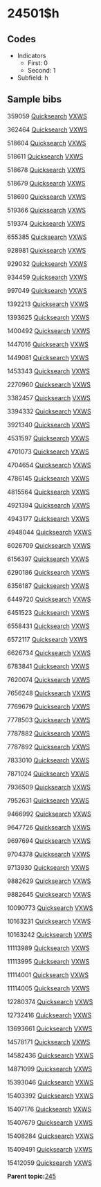 # 24501$h

## Codes

-   Indicators
    -   First: 0
    -   Second: 1
-   Subfield: h

## Sample bibs

359059 [Quicksearch](https://search.library.yale.edu/catalog/359059) [VXWS](http://prodorbis.library.yale.edu:7014/vxws/GetHoldingsService?bibId=359059)

362464 [Quicksearch](https://search.library.yale.edu/catalog/362464) [VXWS](http://prodorbis.library.yale.edu:7014/vxws/GetHoldingsService?bibId=362464)

518604 [Quicksearch](https://search.library.yale.edu/catalog/518604) [VXWS](http://prodorbis.library.yale.edu:7014/vxws/GetHoldingsService?bibId=518604)

518611 [Quicksearch](https://search.library.yale.edu/catalog/518611) [VXWS](http://prodorbis.library.yale.edu:7014/vxws/GetHoldingsService?bibId=518611)

518678 [Quicksearch](https://search.library.yale.edu/catalog/518678) [VXWS](http://prodorbis.library.yale.edu:7014/vxws/GetHoldingsService?bibId=518678)

518679 [Quicksearch](https://search.library.yale.edu/catalog/518679) [VXWS](http://prodorbis.library.yale.edu:7014/vxws/GetHoldingsService?bibId=518679)

518690 [Quicksearch](https://search.library.yale.edu/catalog/518690) [VXWS](http://prodorbis.library.yale.edu:7014/vxws/GetHoldingsService?bibId=518690)

519366 [Quicksearch](https://search.library.yale.edu/catalog/519366) [VXWS](http://prodorbis.library.yale.edu:7014/vxws/GetHoldingsService?bibId=519366)

519374 [Quicksearch](https://search.library.yale.edu/catalog/519374) [VXWS](http://prodorbis.library.yale.edu:7014/vxws/GetHoldingsService?bibId=519374)

655385 [Quicksearch](https://search.library.yale.edu/catalog/655385) [VXWS](http://prodorbis.library.yale.edu:7014/vxws/GetHoldingsService?bibId=655385)

928981 [Quicksearch](https://search.library.yale.edu/catalog/928981) [VXWS](http://prodorbis.library.yale.edu:7014/vxws/GetHoldingsService?bibId=928981)

929032 [Quicksearch](https://search.library.yale.edu/catalog/929032) [VXWS](http://prodorbis.library.yale.edu:7014/vxws/GetHoldingsService?bibId=929032)

934459 [Quicksearch](https://search.library.yale.edu/catalog/934459) [VXWS](http://prodorbis.library.yale.edu:7014/vxws/GetHoldingsService?bibId=934459)

997049 [Quicksearch](https://search.library.yale.edu/catalog/997049) [VXWS](http://prodorbis.library.yale.edu:7014/vxws/GetHoldingsService?bibId=997049)

1392213 [Quicksearch](https://search.library.yale.edu/catalog/1392213) [VXWS](http://prodorbis.library.yale.edu:7014/vxws/GetHoldingsService?bibId=1392213)

1393625 [Quicksearch](https://search.library.yale.edu/catalog/1393625) [VXWS](http://prodorbis.library.yale.edu:7014/vxws/GetHoldingsService?bibId=1393625)

1400492 [Quicksearch](https://search.library.yale.edu/catalog/1400492) [VXWS](http://prodorbis.library.yale.edu:7014/vxws/GetHoldingsService?bibId=1400492)

1447016 [Quicksearch](https://search.library.yale.edu/catalog/1447016) [VXWS](http://prodorbis.library.yale.edu:7014/vxws/GetHoldingsService?bibId=1447016)

1449081 [Quicksearch](https://search.library.yale.edu/catalog/1449081) [VXWS](http://prodorbis.library.yale.edu:7014/vxws/GetHoldingsService?bibId=1449081)

1453343 [Quicksearch](https://search.library.yale.edu/catalog/1453343) [VXWS](http://prodorbis.library.yale.edu:7014/vxws/GetHoldingsService?bibId=1453343)

2270960 [Quicksearch](https://search.library.yale.edu/catalog/2270960) [VXWS](http://prodorbis.library.yale.edu:7014/vxws/GetHoldingsService?bibId=2270960)

3382457 [Quicksearch](https://search.library.yale.edu/catalog/3382457) [VXWS](http://prodorbis.library.yale.edu:7014/vxws/GetHoldingsService?bibId=3382457)

3394332 [Quicksearch](https://search.library.yale.edu/catalog/3394332) [VXWS](http://prodorbis.library.yale.edu:7014/vxws/GetHoldingsService?bibId=3394332)

3921340 [Quicksearch](https://search.library.yale.edu/catalog/3921340) [VXWS](http://prodorbis.library.yale.edu:7014/vxws/GetHoldingsService?bibId=3921340)

4531597 [Quicksearch](https://search.library.yale.edu/catalog/4531597) [VXWS](http://prodorbis.library.yale.edu:7014/vxws/GetHoldingsService?bibId=4531597)

4701073 [Quicksearch](https://search.library.yale.edu/catalog/4701073) [VXWS](http://prodorbis.library.yale.edu:7014/vxws/GetHoldingsService?bibId=4701073)

4704654 [Quicksearch](https://search.library.yale.edu/catalog/4704654) [VXWS](http://prodorbis.library.yale.edu:7014/vxws/GetHoldingsService?bibId=4704654)

4786145 [Quicksearch](https://search.library.yale.edu/catalog/4786145) [VXWS](http://prodorbis.library.yale.edu:7014/vxws/GetHoldingsService?bibId=4786145)

4815564 [Quicksearch](https://search.library.yale.edu/catalog/4815564) [VXWS](http://prodorbis.library.yale.edu:7014/vxws/GetHoldingsService?bibId=4815564)

4921394 [Quicksearch](https://search.library.yale.edu/catalog/4921394) [VXWS](http://prodorbis.library.yale.edu:7014/vxws/GetHoldingsService?bibId=4921394)

4943177 [Quicksearch](https://search.library.yale.edu/catalog/4943177) [VXWS](http://prodorbis.library.yale.edu:7014/vxws/GetHoldingsService?bibId=4943177)

4948044 [Quicksearch](https://search.library.yale.edu/catalog/4948044) [VXWS](http://prodorbis.library.yale.edu:7014/vxws/GetHoldingsService?bibId=4948044)

6026709 [Quicksearch](https://search.library.yale.edu/catalog/6026709) [VXWS](http://prodorbis.library.yale.edu:7014/vxws/GetHoldingsService?bibId=6026709)

6156397 [Quicksearch](https://search.library.yale.edu/catalog/6156397) [VXWS](http://prodorbis.library.yale.edu:7014/vxws/GetHoldingsService?bibId=6156397)

6290186 [Quicksearch](https://search.library.yale.edu/catalog/6290186) [VXWS](http://prodorbis.library.yale.edu:7014/vxws/GetHoldingsService?bibId=6290186)

6356187 [Quicksearch](https://search.library.yale.edu/catalog/6356187) [VXWS](http://prodorbis.library.yale.edu:7014/vxws/GetHoldingsService?bibId=6356187)

6449720 [Quicksearch](https://search.library.yale.edu/catalog/6449720) [VXWS](http://prodorbis.library.yale.edu:7014/vxws/GetHoldingsService?bibId=6449720)

6451523 [Quicksearch](https://search.library.yale.edu/catalog/6451523) [VXWS](http://prodorbis.library.yale.edu:7014/vxws/GetHoldingsService?bibId=6451523)

6558431 [Quicksearch](https://search.library.yale.edu/catalog/6558431) [VXWS](http://prodorbis.library.yale.edu:7014/vxws/GetHoldingsService?bibId=6558431)

6572117 [Quicksearch](https://search.library.yale.edu/catalog/6572117) [VXWS](http://prodorbis.library.yale.edu:7014/vxws/GetHoldingsService?bibId=6572117)

6626734 [Quicksearch](https://search.library.yale.edu/catalog/6626734) [VXWS](http://prodorbis.library.yale.edu:7014/vxws/GetHoldingsService?bibId=6626734)

6783841 [Quicksearch](https://search.library.yale.edu/catalog/6783841) [VXWS](http://prodorbis.library.yale.edu:7014/vxws/GetHoldingsService?bibId=6783841)

7620074 [Quicksearch](https://search.library.yale.edu/catalog/7620074) [VXWS](http://prodorbis.library.yale.edu:7014/vxws/GetHoldingsService?bibId=7620074)

7656248 [Quicksearch](https://search.library.yale.edu/catalog/7656248) [VXWS](http://prodorbis.library.yale.edu:7014/vxws/GetHoldingsService?bibId=7656248)

7769679 [Quicksearch](https://search.library.yale.edu/catalog/7769679) [VXWS](http://prodorbis.library.yale.edu:7014/vxws/GetHoldingsService?bibId=7769679)

7778503 [Quicksearch](https://search.library.yale.edu/catalog/7778503) [VXWS](http://prodorbis.library.yale.edu:7014/vxws/GetHoldingsService?bibId=7778503)

7787882 [Quicksearch](https://search.library.yale.edu/catalog/7787882) [VXWS](http://prodorbis.library.yale.edu:7014/vxws/GetHoldingsService?bibId=7787882)

7787892 [Quicksearch](https://search.library.yale.edu/catalog/7787892) [VXWS](http://prodorbis.library.yale.edu:7014/vxws/GetHoldingsService?bibId=7787892)

7833010 [Quicksearch](https://search.library.yale.edu/catalog/7833010) [VXWS](http://prodorbis.library.yale.edu:7014/vxws/GetHoldingsService?bibId=7833010)

7871024 [Quicksearch](https://search.library.yale.edu/catalog/7871024) [VXWS](http://prodorbis.library.yale.edu:7014/vxws/GetHoldingsService?bibId=7871024)

7936509 [Quicksearch](https://search.library.yale.edu/catalog/7936509) [VXWS](http://prodorbis.library.yale.edu:7014/vxws/GetHoldingsService?bibId=7936509)

7952631 [Quicksearch](https://search.library.yale.edu/catalog/7952631) [VXWS](http://prodorbis.library.yale.edu:7014/vxws/GetHoldingsService?bibId=7952631)

9466992 [Quicksearch](https://search.library.yale.edu/catalog/9466992) [VXWS](http://prodorbis.library.yale.edu:7014/vxws/GetHoldingsService?bibId=9466992)

9647726 [Quicksearch](https://search.library.yale.edu/catalog/9647726) [VXWS](http://prodorbis.library.yale.edu:7014/vxws/GetHoldingsService?bibId=9647726)

9697694 [Quicksearch](https://search.library.yale.edu/catalog/9697694) [VXWS](http://prodorbis.library.yale.edu:7014/vxws/GetHoldingsService?bibId=9697694)

9704378 [Quicksearch](https://search.library.yale.edu/catalog/9704378) [VXWS](http://prodorbis.library.yale.edu:7014/vxws/GetHoldingsService?bibId=9704378)

9713930 [Quicksearch](https://search.library.yale.edu/catalog/9713930) [VXWS](http://prodorbis.library.yale.edu:7014/vxws/GetHoldingsService?bibId=9713930)

9882629 [Quicksearch](https://search.library.yale.edu/catalog/9882629) [VXWS](http://prodorbis.library.yale.edu:7014/vxws/GetHoldingsService?bibId=9882629)

9882645 [Quicksearch](https://search.library.yale.edu/catalog/9882645) [VXWS](http://prodorbis.library.yale.edu:7014/vxws/GetHoldingsService?bibId=9882645)

10090773 [Quicksearch](https://search.library.yale.edu/catalog/10090773) [VXWS](http://prodorbis.library.yale.edu:7014/vxws/GetHoldingsService?bibId=10090773)

10163231 [Quicksearch](https://search.library.yale.edu/catalog/10163231) [VXWS](http://prodorbis.library.yale.edu:7014/vxws/GetHoldingsService?bibId=10163231)

10163242 [Quicksearch](https://search.library.yale.edu/catalog/10163242) [VXWS](http://prodorbis.library.yale.edu:7014/vxws/GetHoldingsService?bibId=10163242)

11113989 [Quicksearch](https://search.library.yale.edu/catalog/11113989) [VXWS](http://prodorbis.library.yale.edu:7014/vxws/GetHoldingsService?bibId=11113989)

11113995 [Quicksearch](https://search.library.yale.edu/catalog/11113995) [VXWS](http://prodorbis.library.yale.edu:7014/vxws/GetHoldingsService?bibId=11113995)

11114001 [Quicksearch](https://search.library.yale.edu/catalog/11114001) [VXWS](http://prodorbis.library.yale.edu:7014/vxws/GetHoldingsService?bibId=11114001)

11114005 [Quicksearch](https://search.library.yale.edu/catalog/11114005) [VXWS](http://prodorbis.library.yale.edu:7014/vxws/GetHoldingsService?bibId=11114005)

12280374 [Quicksearch](https://search.library.yale.edu/catalog/12280374) [VXWS](http://prodorbis.library.yale.edu:7014/vxws/GetHoldingsService?bibId=12280374)

12732416 [Quicksearch](https://search.library.yale.edu/catalog/12732416) [VXWS](http://prodorbis.library.yale.edu:7014/vxws/GetHoldingsService?bibId=12732416)

13693661 [Quicksearch](https://search.library.yale.edu/catalog/13693661) [VXWS](http://prodorbis.library.yale.edu:7014/vxws/GetHoldingsService?bibId=13693661)

14578171 [Quicksearch](https://search.library.yale.edu/catalog/14578171) [VXWS](http://prodorbis.library.yale.edu:7014/vxws/GetHoldingsService?bibId=14578171)

14582436 [Quicksearch](https://search.library.yale.edu/catalog/14582436) [VXWS](http://prodorbis.library.yale.edu:7014/vxws/GetHoldingsService?bibId=14582436)

14871099 [Quicksearch](https://search.library.yale.edu/catalog/14871099) [VXWS](http://prodorbis.library.yale.edu:7014/vxws/GetHoldingsService?bibId=14871099)

15393046 [Quicksearch](https://search.library.yale.edu/catalog/15393046) [VXWS](http://prodorbis.library.yale.edu:7014/vxws/GetHoldingsService?bibId=15393046)

15403392 [Quicksearch](https://search.library.yale.edu/catalog/15403392) [VXWS](http://prodorbis.library.yale.edu:7014/vxws/GetHoldingsService?bibId=15403392)

15407176 [Quicksearch](https://search.library.yale.edu/catalog/15407176) [VXWS](http://prodorbis.library.yale.edu:7014/vxws/GetHoldingsService?bibId=15407176)

15407679 [Quicksearch](https://search.library.yale.edu/catalog/15407679) [VXWS](http://prodorbis.library.yale.edu:7014/vxws/GetHoldingsService?bibId=15407679)

15408284 [Quicksearch](https://search.library.yale.edu/catalog/15408284) [VXWS](http://prodorbis.library.yale.edu:7014/vxws/GetHoldingsService?bibId=15408284)

15409491 [Quicksearch](https://search.library.yale.edu/catalog/15409491) [VXWS](http://prodorbis.library.yale.edu:7014/vxws/GetHoldingsService?bibId=15409491)

15412059 [Quicksearch](https://search.library.yale.edu/catalog/15412059) [VXWS](http://prodorbis.library.yale.edu:7014/vxws/GetHoldingsService?bibId=15412059)

**Parent topic:**[245](../../tags/245/245.md)

